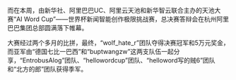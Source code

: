 
而在本周，由新华社、阿里巴巴UC、阿里云天池和新华智云联合主办的天池大赛“AI Word Cup”——世界杯新闻智能创作极限挑战赛，总决赛答辩会在杭州阿里巴巴集团总部圆满落下帷幕。

大赛经过两个多月的比拼，最终，“wolf_hate_r”团队夺得决赛冠军和5万元奖金，而亚军由“德国七比一巴西”和“buptwangzw”这两支队伍一起分享，“EntrobusAlog”团队、“hellowordcup”团队、“helloword写的贼6”团队和“北方的郎”团队获得季军。
